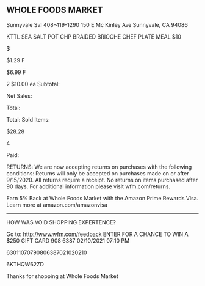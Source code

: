 ## WHOLE FOODS MARKET

Sunnyvale Svl 408-419-1290 150 E Mc Kinley Ave Sunnyvale, CA 94086

KTTL SEA SALT POT CHP BRAIDED BRIOCHE CHEF PLATE MEAL $10

$

$1.29 F

$6.99 F

2 $10.00 ea Subtotal:

Net Sales:

Total:

Total: Sold Items:

$28.28

4

Paid:

RETURNS: We are now accepting returns on purchases with the following conditions: Returns will only be accepted on purchases made on or after 9/15/2020. All returns require a receipt. No returns on items purchased after 90 days. For additional information please visit wfm.com/returns.

Earn 5% Back at Whole Foods Market with the Amazon Prime Rewards Visa. Learn more at amazon.com/amazonvisa

*******************************************************

HOW WAS VOID SHOPPING EXPERTENCE?

Go to: http://www.wfm.com/feedback ENTER FOR A CHANCE TO WIN A $250 GIFT CARD 908 6387 02/10/2021 07:10 PM

63011070790806387021020210

6KTHQW62ZD

Thanks for shopping at Whole Foods Market